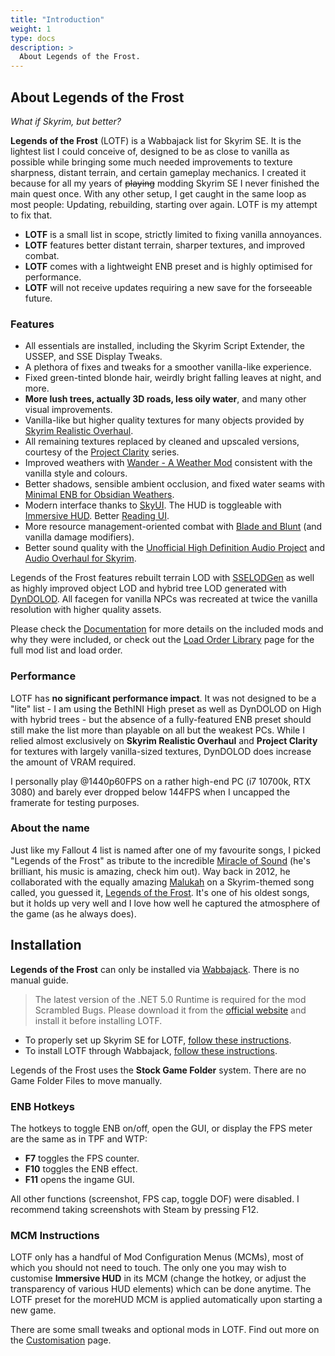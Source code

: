 ```yaml
---
title: "Introduction"
weight: 1
type: docs
description: >
  About Legends of the Frost.
---
```


## About Legends of the Frost

*What if Skyrim, but better?*

**Legends of the Frost** (LOTF) is a Wabbajack list for Skyrim SE. It is the lightest list I could conceive of, designed to be as close to vanilla as possible while bringing some much needed improvements to texture sharpness, distant terrain, and certain gameplay mechanics. I created it because for all my years of ~~playing~~ modding Skyrim SE I never finished the main quest once. With any other setup, I get caught in the same loop as most people: Updating, rebuilding, starting over again. LOTF is my attempt to fix that.

- **LOTF** is a small list in scope, strictly limited to fixing vanilla annoyances.
- **LOTF** features better distant terrain, sharper textures, and improved combat.
- **LOTF** comes with a lightweight ENB preset and is highly optimised for performance.
- **LOTF** will not receive updates requiring a new save for the forseeable future.

### Features

- All essentials are installed, including the Skyrim Script Extender, the USSEP, and SSE Display Tweaks.
- A plethora of fixes and tweaks for a smoother vanilla-like experience.
- Fixed green-tinted blonde hair, weirdly bright falling leaves at night, and more.
- **More lush trees, actually 3D roads, less oily water**, and many other visual improvements.
- Vanilla-like but higher quality textures for many objects provided by [Skyrim Realistic Overhaul](https://www.moddb.com/mods/skyrim-realistic-overhaul).
- All remaining textures replaced by cleaned and upscaled versions, courtesy of the [Project Clarity](https://www.nexusmods.com/skyrimspecialedition/users/34739755?tab=user+files) series.
- Improved weathers with [Wander - A Weather Mod](https://www.nexusmods.com/skyrimspecialedition/mods/24439) consistent with the vanilla style and colours.
- Better shadows, sensible ambient occlusion, and fixed water seams with [Minimal ENB for Obsidian Weathers](https://www.nexusmods.com/skyrimspecialedition/mods/37098).
- Modern interface thanks to [SkyUI](https://www.nexusmods.com/skyrimspecialedition/mods/12604). The HUD is toggleable with [Immersive HUD](https://www.nexusmods.com/skyrimspecialedition/mods/12440). Better [Reading UI](https://imgsli.com/NzAzOTc).
- More resource management-oriented combat with [Blade and Blunt](https://www.nexusmods.com/skyrimspecialedition/mods/34549) (and vanilla damage modifiers).
- Better sound quality with the [Unofficial High Definition Audio Project](https://www.nexusmods.com/skyrimspecialedition/mods/18115) and [Audio Overhaul for Skyrim](https://www.nexusmods.com/skyrimspecialedition/mods/12466).

Legends of the Frost features rebuilt terrain LOD with [SSELODGen](https://stepmodifications.org/forum/topic/13451-xlodgen-terrain-lod-beta-84-for-fnv-fo3-fo4-fo4vr-tes5-sse-tes5vr-enderal-enderalse/?ct=1629204990) as well as highly improved object LOD and hybrid tree LOD generated with [DynDOLOD](https://www.nexusmods.com/skyrimspecialedition/mods/32382). All facegen for vanilla NPCs was recreated at twice the vanilla resolution with higher quality assets.

Please check the [Documentation](/lotf/documentation/) for more details on the included mods and why they were included, or check out the [Load Order Library](https://loadorderlibrary.com/lists/legends-of-the-frost) page for the full mod list and load order.

### Performance

LOTF has **no significant performance impact**. It was not designed to be a "lite" list -  I am using the BethINI High preset as well as DynDOLOD on High with hybrid trees - but the absence of a fully-featured ENB preset should still make the list more than playable on all but the weakest PCs. While I relied almost exclusively on **Skyrim Realistic Overhaul** and **Project Clarity** for textures with largely vanilla-sized textures, DynDOLOD does increase the amount of VRAM required.

I personally play @1440p60FPS on a rather high-end PC (i7 10700k, RTX 3080) and barely ever dropped below 144FPS when I uncapped the framerate for testing purposes.

### About the name

Just like my Fallout 4 list is named after one of my favourite songs, I picked "Legends of the Frost" as tribute to the incredible [Miracle of Sound](https://www.youtube.com/channel/UCSfoxYTlCPFfglckBLrjpsA) (he's brilliant, his music is amazing, check him out). Way back in 2012, he collaborated with the equally amazing [Malukah](https://www.youtube.com/user/malufenix) on a Skyrim-themed song called, you guessed it, [Legends of the Frost](https://www.youtube.com/watch?v=0FLQ4rACE-0). It's one of his oldest songs, but it holds up very well and I love how well he captured the atmosphere of the game (as he always does).

## Installation

**Legends of the Frost** can only be installed via [Wabbajack](https://www.wabbajack.org/#/). There is no manual guide.

> The latest version of the .NET 5.0 Runtime is required for the mod Scrambled Bugs. Please download it from the [official website](https://dotnet.microsoft.com/download/dotnet/5.0/runtime) and install it before installing LOTF.

- To properly set up Skyrim SE for LOTF, [follow these instructions](/wj/wj-sse/game-setup/).
- To install LOTF through Wabbajack, [follow these instructions](/wj/wj-sse/list-installation/).

Legends of the Frost uses the **Stock Game Folder** system. There are no Game Folder Files to move manually.

### ENB Hotkeys

The hotkeys to toggle ENB on/off, open the GUI, or display the FPS meter are the same as in TPF and WTP:

- **F7** toggles the FPS counter.
- **F10** toggles the ENB effect.
- **F11** opens the ingame GUI.

All other functions (screenshot, FPS cap, toggle DOF) were disabled. I recommend taking screenshots with Steam by pressing F12.

### MCM Instructions

LOTF only has a handful of Mod Configuration Menus (MCMs), most of which you should not need to touch. The only one you may wish to customise **Immersive HUD** in its MCM (change the hotkey, or adjust the transparency of various HUD elements) which can be done anytime. The LOTF preset for the moreHUD MCM is applied automatically upon starting a new game.

There are some small tweaks and optional mods in LOTF. Find out more on the [Customisation](/lotf/customisation) page.